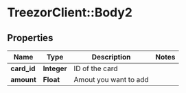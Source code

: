 # TreezorClient::Body2

## Properties
Name | Type | Description | Notes
------------ | ------------- | ------------- | -------------
**card_id** | **Integer** | ID of the card | 
**amount** | **Float** | Amout you want to add | 


